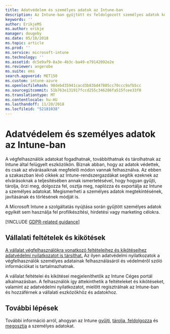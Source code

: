 ```yaml
---
title: Adatvédelem és személyes adatok az Intune-ban
description: Az Intune-ban gyűjtött és feldolgozott személyes adatok körének ismertetése.
keywords: ''
author: ErikjeMS
ms.author: erikje
manager: dougeby
ms.date: 05/18/2018
ms.topic: article
ms.prod: ''
ms.service: microsoft-intune
ms.technology: ''
ms.assetid: dc5e9af9-8a3e-4b3c-ba49-e79142092e2e
ms.reviewer: angerobe
ms.suite: ems
search.appverid: MET150
ms.custom: intune-azure
ms.openlocfilehash: 98debd35941cacd3b83bd47805cc70ccc9afb5cc
ms.sourcegitcommit: 51b763e131917fccd255c346286fa515fcee33f0
ms.translationtype: MT
ms.contentlocale: hu-HU
ms.lasthandoff: 11/20/2018
ms.locfileid: "52181038"
---
```

# <a name="privacy-and-personal-data-in-intune"></a>Adatvédelem és személyes adatok az Intune-ban

A végfelhasználók adatokat fogadhatnak, továbbíthatnak és tárolhatnak az Intune által felügyelt eszközökön. Bíznak abban, hogy az adatok védettek, és csak az elvárásaiknak megfelelő módon vannak felhasználva. Az ebben a szakaszban lévő cikkek az Intune-rendszergazdákat segítik ezeknek az elvárásoknak a teljesítésében annak ismertetésével, hogy hogyan gyűjti, tárolja, őrzi meg, dolgozza fel, osztja meg, naplózza és exportálja az Intune a személyes adatokat. Megismerheti a személyes adatok megtekintésének, javításának és törlésének módját is.

A Microsoft Intune a szolgáltatás nyújtása során gyűjtött személyes adatok egyikét sem használja fel profilkészítési, hirdetési vagy marketing célokra.

[!INCLUDE [GDPR-related guidance](./includes/gdpr-dsr-and-stp-note.md)]

## <a name="your-company-terms-and-conditions"></a>Vállalati feltételek és kikötések

[A vállalat végfelhasználókra vonatkozó feltételeihez és kikötéseihez adatvédelmi nyilatkozatot is társíthat.](company-portal-app.md) Az ilyen adatvédelmi nyilatkozatok a végfelhasználók személyes adatainak felhasználásáról és védelméről szóló információkat is tartalmazhatnak.

A vállalat feltételei és kikötései megjeleníthetők az Intune Céges portál alkalmazásban. A felhasználók így áttekinthetik a feltételeket és kikötéseket, valamint az adatvédelmi nyilatkozatot, mielőtt regisztrálnak az Intune-ban és hozzáférnek a vállalati eszközökhöz és adatokhoz.

## <a name="next-steps"></a>További lépések

További információ arról, ahogyan az Intune [gyűjti](privacy-data-collect.md), [tárolja, feldolgozza](privacy-data-store-process.md) és [megosztja](privacy-data-secure-share.md) a személyes adatokat. 